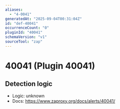 ```yaml
---
aliases:
  - "4-0041"
generatedAt: "2025-09-04T00:31:04Z"
id: "def-40041"
occurrenceCount: "0"
pluginId: "40041"
schemaVersion: "v1"
sourceTool: "zap"
---
```


# 40041 (Plugin 40041)

## Detection logic

- Logic: unknown
- Docs: https://www.zaproxy.org/docs/alerts/40041/

